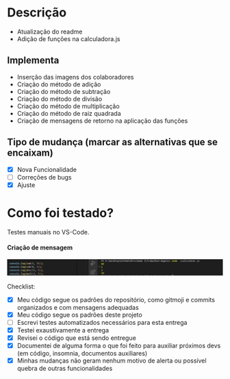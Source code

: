 # Descrição
- Atualização do readme
- Adição de funções na calculadora.js

## Implementa
- Inserção das imagens dos colaboradores
- Criação do método de adição
- Criação do método de subtração
- Criação do método de divisão
- Criação do método de multiplicação
- Criação do método de raiz quadrada
- Criação de mensagens de retorno na aplicação das funções


## Tipo de mudança (marcar as alternativas que se encaixam)
- [x] Nova Funcionalidade
- [ ] Correções de bugs
- [x] Ajuste

# Como foi testado?
Testes manuais no VS-Code.
#### Criação de mensagem
<img width="730" alt="image" src="https://github.com/IgorSimim/Trabalho2-Angelo/blob/dev/images/image.png?raw=true">



Checklist:
- [x] Meu código segue os padrões do repositório, como gitmoji e commits organizados e com mensagens adequadas
- [x] Meu código segue os padrões deste projeto
- [ ] Escrevi testes automatizados necessários para esta entrega
- [x] Testei exaustivamente a entrega
- [x] Revisei o código que está sendo entregue
- [x] Documentei de alguma forma o que foi feito para auxiliar próximos devs (em código, insomnia, documentos auxiliares)
- [x] Minhas mudanças não geram nenhum motivo de alerta ou possível quebra de outras funcionalidades
